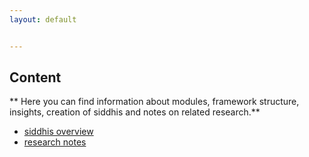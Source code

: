 ```yaml
---
layout: default


---
```


<!-- ![Octocat](https://raw.githubusercontent.com/s4dhulabs/vimana-framework/main/resources/imgs/vimana1.png)
-->
<!--<img src="https://raw.githubusercontent.com/s4dhulabs/vimana-framework/main/resources/imgs/vimana1.png" alt="alt text" width="900" height="600">
-->

## Content

** Here you can find information about modules, framework structure, 
insights, creation of siddhis and notes on related research.**

* [siddhis overview](./vfstct/siddhis_overview.html)
* [research notes](./vfstct/research.html)

